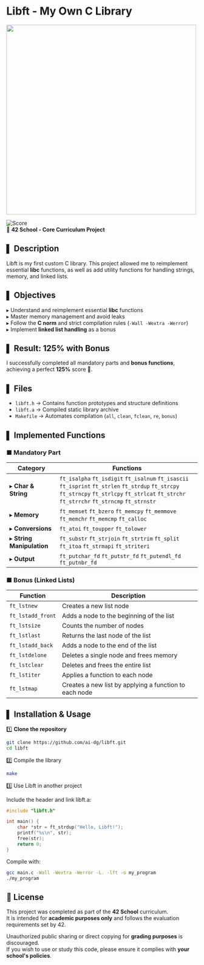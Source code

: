 #  Libft - My Own C Library

<img src="https://github.com/user-attachments/assets/871bb5f9-3b9d-4ac9-a6a5-fa5286e27646" width="500">

![Score](https://img.shields.io/badge/Score-125%25-brightgreen)  
📌 **42 School - Core Curriculum Project**  

## ▌ Description
Libft is my first custom C library. This project allowed me to reimplement essential **libc** functions, as well as add utility functions for handling strings, memory, and linked lists.

## ▌ Objectives
▸ Understand and reimplement essential **libc** functions  
▸ Master memory management and avoid leaks  
▸ Follow the **C norm** and strict compilation rules (`-Wall -Wextra -Werror`)  
▸ Implement **linked list handling** as a bonus  

## ▌ Result: **125% with Bonus**
I successfully completed all mandatory parts and **bonus functions**, achieving a perfect **125%** score 🎉.

## ▌ Files
- `libft.h` → Contains function prototypes and structure definitions  
- `libft.a` → Compiled static library archive  
- `Makefile` → Automates compilation (`all`, `clean`, `fclean`, `re`, `bonus`)  

## ▌ Implemented Functions
### ■ **Mandatory Part**
| Category         | Functions |
|------------------|----------------|
| ▸ **Char & String** | `ft_isalpha` `ft_isdigit` `ft_isalnum` `ft_isascii` `ft_isprint` `ft_strlen` `ft_strdup` `ft_strcpy` `ft_strncpy` `ft_strlcpy` `ft_strlcat` `ft_strchr` `ft_strrchr` `ft_strncmp` `ft_strnstr` |
| ▸ **Memory** | `ft_memset` `ft_bzero` `ft_memcpy` `ft_memmove` `ft_memchr` `ft_memcmp` `ft_calloc` |
| ▸ **Conversions** | `ft_atoi` `ft_toupper` `ft_tolower` |
| ▸ **String Manipulation** | `ft_substr` `ft_strjoin` `ft_strtrim` `ft_split` `ft_itoa` `ft_strmapi` `ft_striteri` |
| ▸ **Output** | `ft_putchar_fd` `ft_putstr_fd` `ft_putendl_fd` `ft_putnbr_fd` |

### ■ **Bonus (Linked Lists)**
| Function | Description |
|----------|-------------|
| `ft_lstnew` | Creates a new list node |
| `ft_lstadd_front` | Adds a node to the beginning of the list |
| `ft_lstsize` | Counts the number of nodes |
| `ft_lstlast` | Returns the last node of the list |
| `ft_lstadd_back` | Adds a node to the end of the list |
| `ft_lstdelone` | Deletes a single node and frees memory |
| `ft_lstclear` | Deletes and frees the entire list |
| `ft_lstiter` | Applies a function to each node |
| `ft_lstmap` | Creates a new list by applying a function to each node |

## ▌ Installation & Usage
1️⃣ **Clone the repository**  
```sh
git clone https://github.com/ai-dg/libft.git
cd libft
```

2️⃣ Compile the library
```sh
make
```

3️⃣ Use Libft in another project

Include the header and link libft.a:
```c
#include "libft.h"

int main() {
    char *str = ft_strdup("Hello, Libft!");
    printf("%s\n", str);
    free(str);
    return 0;
}
```

Compile with:
```sh
gcc main.c -Wall -Wextra -Werror -L. -lft -o my_program
./my_program
```
## 📜 License

This project was completed as part of the **42 School** curriculum.  
It is intended for **academic purposes only** and follows the evaluation requirements set by 42.  

Unauthorized public sharing or direct copying for **grading purposes** is discouraged.  
If you wish to use or study this code, please ensure it complies with **your school's policies**.  

